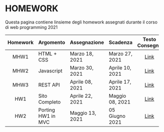 # HOMEWORK
Questa pagina contiene linsieme degli homework assegnati durante il corso di web programming 2021 

| Homework | Argomento          | Assegnazione    | Scadenza          | Testo Consegna  | Template |
| :-------:| ------------------ | --------------- | -------           | :--------:      | :------: |
| MHW1     | HTML + CSS         | Marzo 18, 2021  | Marzo 27, 2021    | [Link](mhw1-2021.md)        | [Link][404] |
| MHW2     | Javascript         | Marzo 30, 2021  | Aprile 10, 2021   | [Link][404]        | [Link][404] |
| MHW3     | REST API           | Aprile 08, 2021 | Aprile 17, 2021   | [Link][404]        | [Link][404] |
| HW1      | Sito Completo      | Aprile 22, 2021 | Maggio 08, 2021   | [Link][404]        | [Link][404] |
| HW2      | Porting HW1 in MVC | Maggio 13, 2021 | 05 Giugno 2021    | [Link][404]        | [Link][404] |

[404]: /web-programming-course/fallback
